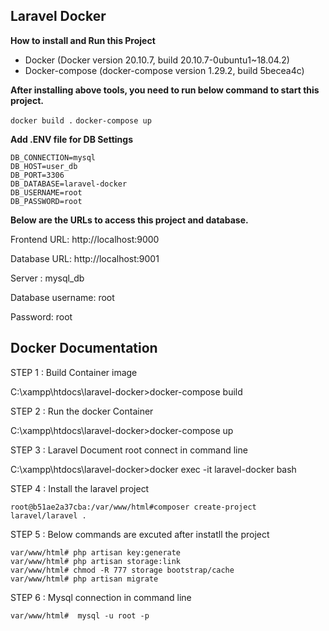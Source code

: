 ## Laravel Docker  

**How to install and Run this Project**

- Docker (Docker version 20.10.7, build 20.10.7-0ubuntu1~18.04.2)
- Docker-compose (docker-compose version 1.29.2, build 5becea4c)

**After installing above tools, you need to run below command to start this project.**

`docker build .`
`docker-compose up`

**Add .ENV file for DB Settings**

```
DB_CONNECTION=mysql
DB_HOST=user_db
DB_PORT=3306
DB_DATABASE=laravel-docker
DB_USERNAME=root
DB_PASSWORD=root
```

**Below are the URLs to access this project and database.**

Frontend URL: http://localhost:9000

Database URL: http://localhost:9001

Server : mysql_db

Database username: root

Password: root

Docker Documentation
---------------------

STEP 1 : Build Container image

C:\xampp\htdocs\laravel-docker>docker-compose build

STEP 2 :  Run the docker Container

C:\xampp\htdocs\laravel-docker>docker-compose up

STEP 3 : Laravel Document root connect in command line

C:\xampp\htdocs\laravel-docker>docker exec -it laravel-docker bash

STEP 4 : Install the laravel project 

    root@b51ae2a37cba:/var/www/html#composer create-project laravel/laravel . 

STEP 5 : Below commands are excuted after instatll the project

    var/www/html# php artisan key:generate
    var/www/html# php artisan storage:link
    var/www/html# chmod -R 777 storage bootstrap/cache
    var/www/html# php artisan migrate

STEP 6 : Mysql connection in command line

    var/www/html#  mysql -u root -p 
